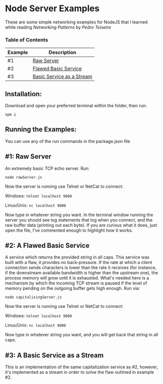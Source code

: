 # Node Server Examples
These are some simple networking examples for NodeJS that I learned while reading *Networking Patterns* by *Pedro Teixeira*

### Table of Contents
Example | Description
------- | -----------
#1 | [Raw Server](#1)
#2 | [Flawed Basic Service](#2)
#3 | [Basic Service as a Stream](#3)

## Installation:
Download and open your preferred terminal within the folder, then run:

`npm i`

## Running the Examples:
You can use any of the run commands in the package.json file

<a name="1"></a>
## #1: Raw Server
An extremely basic TCP echo server. Run:

`node rawServer.js`

Now the server is running use Telnet or NetCat to connect:

Windows:
```telnet localhost 9000```

Linux/Unix: 
```nc localhost 9000```

Now type in whatever string you want. In the terminal window running the server you should see log statements that log when you connect, and the raw buffer data (printing out each byte). If you are curious what it does, just open the file, I've commented enough to highlight how it works. 

<a name="2"></a>
## #2: A Flawed Basic Service
A service which returns the provided string in all caps. This service was built with a flaw, it provides no back-pressure. If the rate at which a client connection sends characters is lower than the rate it receives (for instance, if the downstream available bandwidth is higher than the upstream one), the process memory will grow until it is exhausted. What's needed here is a mechanism by which the incoming TCP stream is paused if the level of memory pending on the outgoing buffer gets high enough. Run via:

```node capitalizingServer.js```

Now the server is running use Telnet or NetCat to connect:

Windows:
```telnet localhost 9000```

Linux/Unix: 
```nc localhost 9000```

Now type in whatever string you want, and you will get back that string in all caps.

<a name="3"></a>
## #3: A Basic Service as a Stream
This is an implementation of the same capitalization service as #2, however, it's implemented as a stream in order to solve the flaw outlined in example #2.
